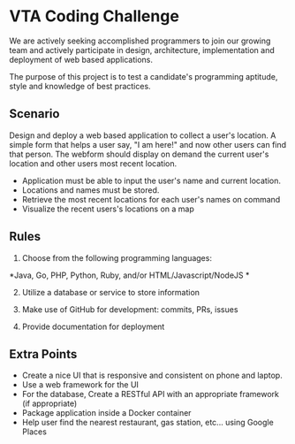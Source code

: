 # VTA Coding Challenge

We are actively seeking accomplished programmers to join our growing team and actively participate in design, architecture, implementation and deployment of web based applications.

The purpose of this project is to test a candidate's programming aptitude, style and knowledge of best practices.

## Scenario

Design and deploy a web based application to collect a user's location. A simple form that helps a user say, "I am here!" and now other users can find that person.  The webform should display on demand the current user's location and other users most recent location.

* Application must be able to input the user's name and current location.
* Locations and names must be stored.
* Retrieve the most recent locations for each user's names on command
* Visualize the recent users's locations on a map

## Rules

1. Choose from the following programming languages:

 *Java, Go, PHP, Python, Ruby, and/or HTML/Javascript/NodeJS *

2. Utilize a database or service to store information

4. Make use of GitHub for development: commits, PRs, issues

5. Provide documentation for deployment

## Extra Points

* Create a nice UI that is responsive and consistent on phone and laptop.
* Use a web framework for the UI
* For the database, Create a RESTful API with an appropriate framework (if appropriate) 
* Package application inside a Docker container
* Help user find the nearest restaurant, gas station, etc... using Google Places
